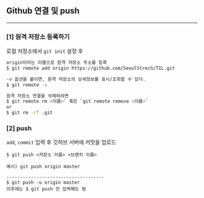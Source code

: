 ## Github 연결 및 push

---

### [1] 원격 저장소 등록하기

로컬 저장소에서 ```git init``` 설정 후

```bash
origin이라는 이름으로 원격 저장소 주소를 등록
$ git remote add origin https://github.com/SeoulStrech/TIL.git

-v 옵션을 붙이면, 원격 저장소의 상세정보를 표시/조회할 수 있다.
$ git remote -v

원격 저장소 연결을 삭제하려면
$ git remote rm <이름>` 혹은 `git remote remove <이름>`
or
$ git rm -rf .git
```

### [2] push

```add```, ```commit``` 입력 후 깃허브 서버에 커밋을 업로드

```
$ git push <저장소 이름> <브랜치 이름>

예시) git push origin master

------------------------------------
$ git push -u origin master
이후에는 $ git push 만 입력해도 됨
```